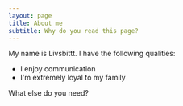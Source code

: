 ```yaml
---
layout: page
title: About me
subtitle: Why do you read this page?
---
```


My name is Livsbittt. I have the following qualities:

- I enjoy communication
- I'm extremely loyal to my family

What else do you need?
